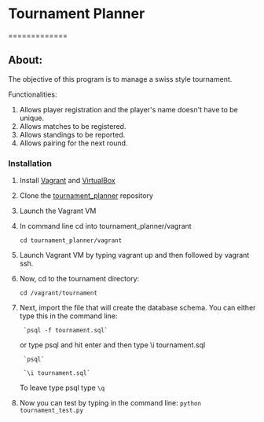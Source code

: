 # Tournament Planner
=============
## About:
The objective of this program is to manage a swiss style tournament.

Functionalities:
1. Allows player registration and the player's name doesn't have to be unique.
2. Allows matches to be registered.
3. Allows standings to be reported.
4. Allows pairing for the next round.

### Installation

1. Install [Vagrant](https://www.vagrantup.com/) and [VirtualBox](https://www.virtualbox.org/)
2. Clone the [tournament_planner](https://github.com/PatrickO10/tournament_planner.git) repository
3. Launch the Vagrant VM
4. In command line cd into tournament_planner/vagrant

	`cd tournament_planner/vagrant`


5. Launch Vagrant VM by typing vagrant up and then followed by vagrant ssh.

6. Now, cd to the tournament directory:

	`cd /vagrant/tournament`

7. Next, import the file that will create the database schema.
	You can either type this in the command line:

		`psql -f tournament.sql`

 	or type psql and hit enter and then type \i tournament.sql

		`psql`

		`\i tournament.sql`

 	To leave type psql type
 		`\q`

8. Now you can test by typing in the command line:
	`python tournament_test.py`

